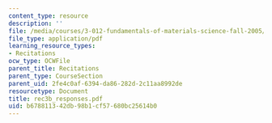 ```yaml
---
content_type: resource
description: ''
file: /media/courses/3-012-fundamentals-of-materials-science-fall-2005/b678811342db98b1cf57680bc25614b0_rec3b_responses.pdf
file_type: application/pdf
learning_resource_types:
- Recitations
ocw_type: OCWFile
parent_title: Recitations
parent_type: CourseSection
parent_uid: 2fe4c0af-6394-da86-282d-2c11aa8992de
resourcetype: Document
title: rec3b_responses.pdf
uid: b6788113-42db-98b1-cf57-680bc25614b0
---
```


